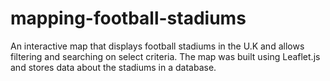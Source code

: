 # mapping-football-stadiums
An interactive map that displays football stadiums in the U.K and allows filtering and searching on select criteria. The map was built using Leaflet.js and stores data about the stadiums in a database.  
